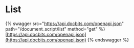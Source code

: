# List

{% swagger src="https://api.docbits.com/openapi.json" path="/document_script/list" method="get" %}
[https://api.docbits.com/openapi.json](https://api.docbits.com/openapi.json)
{% endswagger %}
